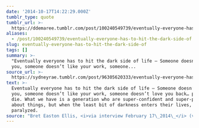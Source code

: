 ```yaml
---
date: '2014-10-17T14:22:29.000Z'
tumblr_type: quote
tumblr_url: >-
  https://ddemaree.tumblr.com/post/100240549739/eventually-everyone-has-to-hit-the-dark-side-of
aliases:
  - /post/100240549739/eventually-everyone-has-to-hit-the-dark-side-of
slug: eventually-everyone-has-to-hit-the-dark-side-of
tags: []
summary: >-
  "Eventually everyone has to hit the dark side of life — Someone doesn’t like
  you, someone doesn’t like your work, someone...
source_url: >-
  https://sydneyrae.tumblr.com/post/96305620333/eventually-everyone-has-to-hit-the-dark-side-of
text: >-
  Eventually everyone has to hit the dark side of life — Someone doesn’t like
  you, someone doesn’t like your work, someone doesn’t love you back… people
  die. What we have is a generation who are super-confident and super-positive
  about things, but when the least bit of darkness enters their lives, they’re
  paralyzed.
source: "Bret Easton Ellis, <i>via interview February 17\_2014\_</i> (via <a href=\"http://sydneyrae.tumblr.com/\" class=\"tumblr_blog\">sydneyrae</a>)\n\n"
---
```


